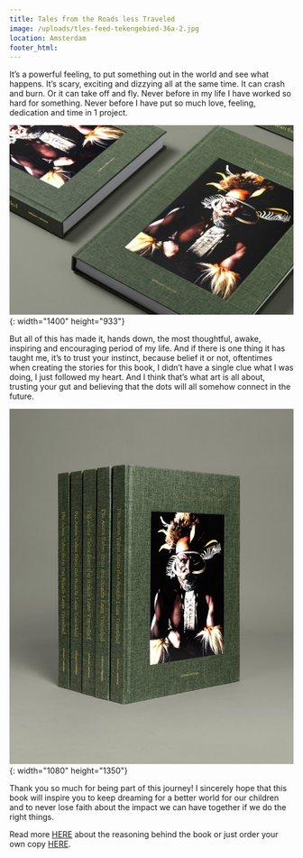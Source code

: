 ```yaml
---
title: Tales from the Roads less Traveled
image: /uploads/tles-feed-tekengebied-36a-2.jpg
location: Amsterdam
footer_html:
---
```


It’s a powerful feeling, to put something out in the world and see what happens. It’s scary, exciting and dizzying all at the same time. It can crash and burn. Or it can take off and fly. Never before in my life I have worked so hard for something. Never before I have put so much love, feeling, dedication and time in 1 project.&nbsp;

![](/uploads/tles-feed-tekengebied-36.jpg){: width="1400" height="933"}

But all of this has made it, hands down, the most thoughtful, awake, inspiring and encouraging period of my life. And if there is one thing it has taught me, it’s to trust your instinct, because belief it or not, oftentimes when creating the stories for this book, I didn’t have a single clue what I was doing, I just followed my heart. And I think that’s what art is all about, trusting your gut and believing that the dots will all somehow connect in the future.

![](/uploads/tles-feed-tekengebied-38.jpg){: width="1080" height="1350"}

Thank you so much for being part of this journey\! I sincerely hope that this book will inspire you to keep dreaming for a better world for our children and to never lose faith about the impact we can have together if we do the right things.&nbsp;

Read more&nbsp;[HERE](https://www.mendo.nl/journal/stories/photographer-pie-aerts-on-capturing-beauty/) about the reasoning behind the book or just order your own copy [HERE](https://www.mendo.nl/product/tales-from-the-roads-less-traveled/).&nbsp;